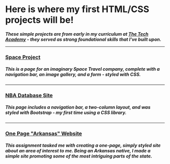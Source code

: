 # Here is where my first HTML/CSS projects will be!
***These simple projects are from early in my curriculum at [The Tech Academy](https://learncodinganywhere.com) - they served as strong foundational skills that I've built upon.***

<hr>

### [Space Project](https://github.com/jmternes/HTML-CSS-Projects/blob/main/SpaceProject/index.html)
##### This is a page for an imaginary Space Travel company, complete with a navigation bar, an image gallery, and a form - styled with CSS.

<hr>

### [NBA Database Site](https://github.com/jmternes/bootstrap_4/blob/master/index.html)
##### This page includes a navigation bar, a two-column layout, and was styled with Bootstrap - my first time using a CSS library.

<hr>

### [One Page "Arkansas" Website](https://github.com/jmternes/HTML-CSS-Projects/tree/main/One-Page%20Website)
##### This assignment tasked me with creating a one-page, simply styled site about an area of interest to me. Being an Arkansas native, I made a simple site promoting some of the most intriguing parts of the state.
